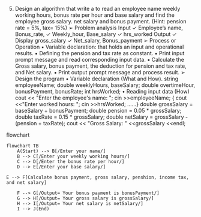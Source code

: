 5. Design an algorithm that write a to read an employee name weekly working hours, 
bonus rate per hour and base salary and find the employee gross salary. net salary 
and bonus payment. (Hint: pension rate = 5%, tax= 15%)
➢ Problem analysis
Input
✓ Employee’s name, Bonus_rate,
✓ Weekly_hour, Base_salary
✓ hrs_worked
Output
✓ Display gross_salary
✓ Net_salary, Bonus_payment
➢ Process or Operation
▪ Variable declaration: that holds an input and operational results.
▪ Defining the pension and tax rate as constant.
▪ Print input prompt message and read corresponding input data.
▪ Calculate the Gross salary, bonus payment, the deduction for pension and tax rate, and Net 
salary.
▪ Print output prompt message and process result.
➢ Design the program
• Variable declaration (What and How).
string employeeName; double weeklyHours, baseSalary;
double overtimeHour, bonusPayment, bonusRate; int hrsWorked;
• Reading input data (How)
cout << "Enter the employee's name: "; cin >>employeeName;
{ cout <<"Enter worked hours: "; cin >>hrsWorked; ……}
double grossSalary = baseSalary + bonusPayment; double pension = 0.05 * grossSalary; 
double taxRate = 0.15 * grossSalary; double netSalary = grossSalary - (pension + taxRate);
cout << "Gross Salary: " <<grossSalary <<endl;


flowchart 

```mermaid
flowchart TB
    A(Start) --> B[/Enter your name/]
    B --> C[/Enter your weekly working hours/]
    C --> D[/Enter the bonus rate per hour/]
    D --> E[/Enter your base salary/]

E --> F[Calculate bonus payment, gross salary, penshion, income tax, and net salary]
    
    F --> G[/Output= Your bonus payment is bonusPayment/]
    G --> H[/Output= Your gross salary is grossSalary/]
    H --> I[/Output= Your net salary is netSalary/]
    I --> J(End)
```
